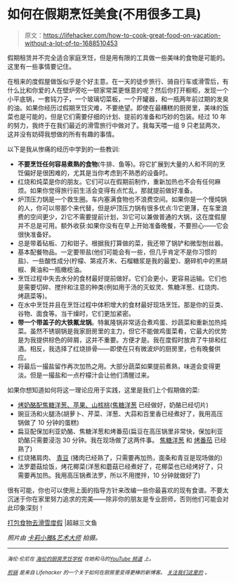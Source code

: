 # 如何在假期烹饪美食(不用很多工具)

> 原文：<https://lifehacker.com/how-to-cook-great-food-on-vacation-without-a-lot-of-to-1688510453>

假期租赁并不完全适合家庭烹饪，但是用有限的工具做一些美味的食物是可能的。这里有一些事情要记住。



在租来的度假屋做饭似乎是个好主意。在一天的徒步旅行、骑自行车或滑雪后，有什么比和你爱的人在壁炉旁吃一顿家常菜更惬意的呢？然后你打开橱柜，发现一个小平底锅，一套钝刀子，一个玻璃切菜板，一个开罐器，和一瓶两年前过期的发臭的油。如果你经历过假期烹饪灾难，不要绝望。即使在最糟糕的厨房里，美味的饭菜也是可能的，但是它们需要仔细的计划、提前的准备和巧妙的包装。经过 10 年的努力，我终于在我们最近的滑雪旅行中做对了。我每天喂一组 9 只老鼠两次，这并没有妨碍我想做的所有有趣的事情。

以下是我从惨痛的经历中学到的一些教训:

*   **不要烹饪任何容易煮熟的食物**(牛排、鱼等)。将它扩展到大量的人和不同的烹饪偏好是很困难的，尤其是当你考虑到不熟悉的设备时。
*   红烧和炖菜是你的朋友。它们可以在假期前制作，重新加热也不会有任何麻烦。如果你觉得旅行前生活会变得有点忙乱，那就提前做好准备。
*   炉顶压力锅是一个救生圈。车内塞满食物也不浪费空间。如果你是一个慢炖锅的人，你可以带那个来代替，但是炉顶压力锅有很多优点:1)它更薄，在车里浪费的空间更少，2)它不需要提前计划，3)它可以兼做普通的大锅，这在度假屋并不总是可用。额外收获:如果你没有在早上开始准备晚餐，不要担心——它会很快准备好。
*   总是带着砧板、刀和钳子。根据我打算做的菜，我还带了锅铲和微型刨丝器。
*   基本配餐物品。一定要带盐(他们可能会有一些，但几乎肯定不是你习惯的盐)、一些酸性成分(柠檬、第戎芥末、石榴糖浆是我的最爱)、磨碎机中的黑胡椒、黄油和一瓶橄榄油。
*   烹饪过程中失去水分的食材最好提前做好。它们会更小，更容易运输。它们也是需要切碎、搅拌和注意的种类(例如用于汤的灭蚁灵、焦糖洋葱、红烧肉、烤蔬菜等)。
*   在水中烹饪并且在烹饪过程中体积增大的食材最好现场烹饪。那是你的豆类、谷物、面食等。当干燥时，它们更加紧密。
*   **带一个带盖子的大铁氟龙锅**。特氟隆锅非常适合煮鸡蛋、炒蔬菜和重新加热炖菜。虽然不锈钢锅是我家厨房里的主力，但它不能做鸡蛋菜肴，它最大的优势是为我提供棕色的碎屑，这并不重要。方便才是。我在度假时放弃了牛排和红酒。相反，我选择了红烧排骨——即使在只有微波炉的厨房里，也有晚餐供应。
*   将最后一撮盐留作再次加热之用。大部分蔬菜如果提前煮熟，味道会变得更淡。但是一撮盐和一点柠檬汁会让他们清醒过来。

如果你想知道如何将这一理论应用于实践，这里是我们上个假期做的菜:

*   [烤奶酪配焦糖洋葱、苹果、山核桃](http://www.beyondsalmon.com/2008/06/caramelized-onion-apple-walnut-grilled.html)([焦糖洋葱](https://www.youtube.com/watch?v=X_N3y5UMREw) 已经做好，奶酪已经切片)
*   豌豆汤和火腿汤(胡萝卜、芹菜、洋葱、大蒜和百里香已经煮好了，我用高压锅做了 10 分钟的蛋糕)
*   扁豆配保加利亚奶酪、焦糖洋葱和烤番茄(扁豆在高压锅里非常快，保加利亚奶酪只需要浸泡 30 分钟。我在现场做了这两件事。 [焦糖洋葱](https://www.youtube.com/watch?v=X_N3y5UMREw) 和 [烤番茄](http://www.beyondsalmon.com/2011/06/roasted-tomatoes-in-any-season.html) 已经熟了)
*   红烧猪肩肉、 [青豆](https://www.youtube.com/watch?v=xuEs6l_e6yc) (猪肉已经熟了，只需要再加热，面条和青豆是现场做的)
*   法罗蘑菇烩饭，烤花椰菜(洋葱和蘑菇已经煮好了，花椰菜也已经烤好了，只需要再加热。我用高压锅煮法罗，所以不用搅拌，10 分钟就做好了)

很有可能，你也可以使用上面的指导方针来改编一些你最喜欢的现有食谱。不要太沉迷于你在家里努力追求的完美——除非你的朋友是专业厨师，否则他们可能会对此印象深刻！

[打包食物去滑雪度假](http://www.beyondsalmon.com/2015/02/packing-food-on-skiing-vacation.html) |超越三文鱼

*照片由* [*卡莉小雅&艺术大师*](http://www.flickr.com/photos/wiredwitch/3469288917) *拍摄。*

* * *

*<small>海伦·伦尼在</small>* [*<small>海伦的厨房烹饪学校</small>*](http://www.helenrennie.com/kitchen) *<small>在她和马的</small>*[*<small>YouTube 频道</small>*](https://www.youtube.com/user/helenrennie) *<small>上。</small>*

[*<small>煎锅</small>*](http://skillet.lifehacker.com/) *<small>是来自 Lifehacker 的一个关于如何在厨房里变得更棒的新博客。</small>* [*<small>关注我们这里的</small>*](http://www.twitter.com/skilletLH) <small>*。*</small>